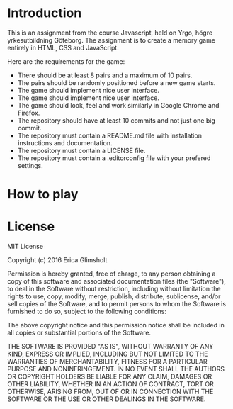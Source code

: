 # Introduction

This is an assignment from the course Javascript, held on Yrgo, högre yrkesutbildning Göteborg. The assignment is to create a memory game entirely in HTML, CSS and JavaScript.

Here are the requirements for the game:
- There should be at least 8 pairs and a maximum of 10 pairs.
- The pairs should be randomly positioned before a new game starts.
- The game should implement nice user interface.
- The game should implement nice user interface.
- The game should look, feel and work similarly in Google Chrome and Firefox.
- The repository should have at least 10 commits and not just one big commit.
- The repository must contain a README.md file with installation instructions and documentation.
- The repository must contain a LICENSE file.
- The repository must contain a .editorconfig file with your prefered settings. 

# How to play

# License

MIT License

Copyright (c) 2016 Erica  Glimsholt

Permission is hereby granted, free of charge, to any person obtaining a copy
of this software and associated documentation files (the "Software"), to deal
in the Software without restriction, including without limitation the rights
to use, copy, modify, merge, publish, distribute, sublicense, and/or sell
copies of the Software, and to permit persons to whom the Software is
furnished to do so, subject to the following conditions:

The above copyright notice and this permission notice shall be included in all
copies or substantial portions of the Software.

THE SOFTWARE IS PROVIDED "AS IS", WITHOUT WARRANTY OF ANY KIND, EXPRESS OR
IMPLIED, INCLUDING BUT NOT LIMITED TO THE WARRANTIES OF MERCHANTABILITY,
FITNESS FOR A PARTICULAR PURPOSE AND NONINFRINGEMENT. IN NO EVENT SHALL THE
AUTHORS OR COPYRIGHT HOLDERS BE LIABLE FOR ANY CLAIM, DAMAGES OR OTHER
LIABILITY, WHETHER IN AN ACTION OF CONTRACT, TORT OR OTHERWISE, ARISING FROM,
OUT OF OR IN CONNECTION WITH THE SOFTWARE OR THE USE OR OTHER DEALINGS IN THE
SOFTWARE.
